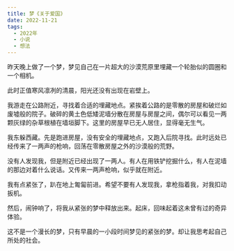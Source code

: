 ```yaml
---
title: 梦《关于爱国》
date: 2022-11-21
tags:
  - 2022年
  - 小说
  - 想法
---
```


昨天晚上做了一个梦，梦见自己在一片超大的沙漠荒原里埋藏一个轮胎似的圆圈和一个相机。

此时正值寒风凛冽的清晨，阳光还没有出现在岩壁上。

我游走在公路附近，寻找着合适的埋藏地点。紧挨着公路的是零散的房屋和破烂如废墟般的院子。破碎的黄土色低矮泥墙分散在房屋与房屋之间，偶尔可以看见一两颗灰绿的杂草根植在墙垣脚下。这里的房屋早已无人居住，显得毫无生气。

我东躲西藏。先是跑进房屋，没有安全的埋藏地点，又跑入后院寻找。此时远处已经传来了一两声的枪响，回荡在零散房屋之外的沙漠般的荒野。

没有人发现我，但是附近已经出现了一两人。有人在用铁铲挖掘什么，有人在泥墙的那边对着什么说话。又传来一两声枪响，似乎就在附近。

我有点紧张了，趴在地上匍匐前进。希望不要有人发现我，拿枪指着我，对我扣动扳机。

然后，闹钟响了，将我从紧张的梦中释放出来。起床，回味起着这未曾有过的奇异体验。

这不是一个漫长的梦，只有早晨的一小段时间梦见的紧张的梦。却让我思考起自己所处的社会。